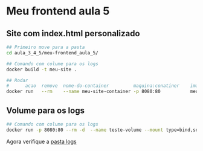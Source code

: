 # Meu frontend aula 5

## Site com index.html personalizado

```BASH
## Primeiro move para a pasta 
cd aula_3_4_5/meu-frontend_aula_5/

## Comando com colume para os logs
docker build -t meu-site .

## Rodar
#      acao  remove  nome-do-container         maquina:conatiner    imagem
docker run   --rm    --name meu-site-container -p 8080:80           meu-site
```


## Volume para os logs

```BASH
## Comando com colume para os logs
docker run -p 8080:80 --rm -d  --name teste-volume --mount type=bind,source=/workspaces/conteinerizacao-ada-mar-2024/meu-frontend_aula_5/logs,target=//var/log/nginx/ nginx:latest
```

Agora verifique a [pasta logs](./logs/)
